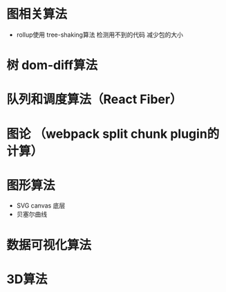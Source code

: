 # 图相关算法
* rollup使用 tree-shaking算法 检测用不到的代码 减少包的大小

# 树 dom-diff算法

# 队列和调度算法（React Fiber）

# 图论 （webpack split chunk plugin的计算）

# 图形算法
* SVG canvas 底层
* 贝塞尔曲线
# 数据可视化算法
# 3D算法